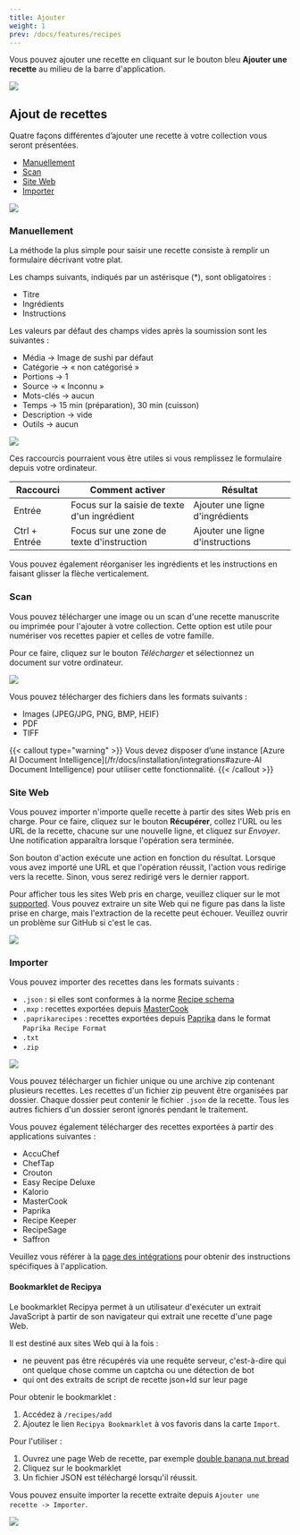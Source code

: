 ```yaml
---
title: Ajouter
weight: 1
prev: /docs/features/recipes
---
```


Vous pouvez ajouter une recette en cliquant sur le bouton bleu **Ajouter une recette** au milieu de la barre d'application.

![](images/add-recipe.webp)

## Ajout de recettes

Quatre façons différentes d’ajouter une recette à votre collection vous seront présentées.

- [Manuellement](#manuellement)
- [Scan](#scan)
- [Site Web](#site-web)
- [Importer](#importer)

![](images/add-recipe-options.webp)

### Manuellement

La méthode la plus simple pour saisir une recette consiste à remplir un formulaire décrivant votre plat.

Les champs suivants, indiqués par un astérisque (*), sont obligatoires :
- Titre
- Ingrédients
- Instructions

Les valeurs par défaut des champs vides après la soumission sont les suivantes :
- Média → Image de sushi par défaut
- Catégorie → « non catégorisé »
- Portions → 1
- Source → « Inconnu »
- Mots-clés → aucun
- Temps → 15 min (préparation), 30 min (cuisson)
- Description → vide
- Outils → aucun

![](images/add-recipe-manual.webp)

Ces raccourcis pourraient vous être utiles si vous remplissez le formulaire depuis votre ordinateur.

| Raccourci     | Comment activer                              | Résultat                         |
|---------------|----------------------------------------------|----------------------------------|
| Entrée        | Focus sur la saisie de texte d'un ingrédient | Ajouter une ligne d'ingrédients  |
| Ctrl + Entrée | Focus sur une zone de texte d'instruction    | Ajouter une ligne d'instructions |

Vous pouvez également réorganiser les ingrédients et les instructions en faisant glisser la flèche verticalement.

### Scan

Vous pouvez télécharger une image ou un scan d'une recette manuscrite ou imprimée pour l'ajouter à votre collection.
Cette option est utile pour numériser vos recettes papier et celles de votre famille.

Pour ce faire, cliquez sur le bouton *Télécharger* et sélectionnez un document sur votre ordinateur.

![](images/add-recipe-scan.webp)

Vous pouvez télécharger des fichiers dans les formats suivants :
- Images (JPEG/JPG, PNG, BMP, HEIF)
- PDF
- TIFF

{{< callout type="warning" >}}
Vous devez disposer d’une instance [Azure AI Document Intelligence](/fr/docs/installation/integrations#azure-AI Document Intelligence) pour utiliser cette fonctionnalité.
{{< /callout >}}

### Site Web

Vous pouvez importer n'importe quelle recette à partir des sites Web pris en charge. Pour ce faire, cliquez sur le bouton **Récupérer**,
collez l'URL ou les URL de la recette, chacune sur une nouvelle ligne, et cliquez sur *Envoyer*. Une notification
apparaîtra lorsque l'opération sera terminée.

Son bouton d'action exécute une action en fonction du résultat. Lorsque vous avez importé une URL et que
l'opération réussit, l'action vous redirige vers la recette. Sinon, vous serez redirigé
vers le dernier rapport.

Pour afficher tous les sites Web pris en charge, veuillez cliquer sur le mot <ins>supported</ins>. Vous pouvez extraire un
site Web qui ne figure pas dans la liste prise en charge, mais l'extraction de la recette peut échouer. Veuillez ouvrir un problème sur GitHub si
c'est le cas.

![](images/add-recipe-website.gif)

### Importer

Vous pouvez importer des recettes dans les formats suivants :
- `.json` : si elles sont conformes à la norme [Recipe schema](https://schema.org/Recipe)
- `.mxp` : recettes exportées depuis [MasterCook](https://www.mastercook.com)
- `.paprikarecipes` : recettes exportées depuis [Paprika](https://www.paprikaapp.com) dans le format `Paprika Recipe Format`
- `.txt`
- `.zip`

![](images/add-recipe-import.webp)

Vous pouvez télécharger un fichier unique ou une archive zip contenant plusieurs recettes. Les recettes d'un fichier zip peuvent être
organisées par dossier. Chaque dossier peut contenir le fichier `.json` de la recette. Tous les autres fichiers d'un dossier
seront ignorés pendant le traitement.

Vous pouvez également télécharger des recettes exportées à partir des applications suivantes :
- AccuChef
- ChefTap
- Crouton
- Easy Recipe Deluxe
- Kalorio
- MasterCook
- Paprika
- Recipe Keeper
- RecipeSage
- Saffron

Veuillez vous référer à la [page des intégrations](/fr/docs/features/integrations/) pour obtenir des instructions spécifiques à l'application.

#### Bookmarklet de Recipya

Le bookmarklet Recipya permet à un utilisateur d'exécuter un extrait JavaScript à partir de son navigateur qui extrait une recette d'une page Web.

Il est destiné aux sites Web qui à la fois :
- ne peuvent pas être récupérés via une requête serveur, c'est-à-dire qui ont quelque chose comme un captcha ou une détection de bot
- qui ont des extraits de script de recette json+ld sur leur page

Pour obtenir le bookmarklet :
1. Accédez à `/recipes/add`
2. Ajoutez le lien `Recipya Bookmarklet` à vos favoris dans la carte `Import`.

Pour l'utiliser :
1. Ouvrez une page Web de recette, par exemple [double banana nut bread](https://www.allrecipes.com/recipe/231961/double-banana-nut-bread/)
2. Cliquez sur le bookmarklet
3. Un fichier JSON est téléchargé lorsqu'il réussit.

Vous pouvez ensuite importer la recette extraite depuis `Ajouter une recette -> Importer`.

![](images/recipya-bookmarklet.gif)
